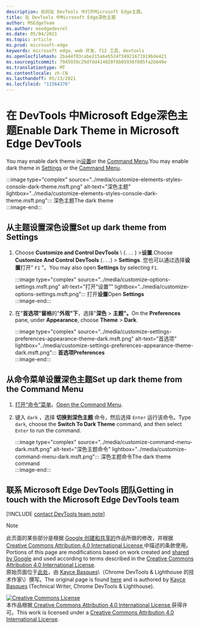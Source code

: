 ```yaml
---
description: 如何在 DevTools 中打开Microsoft Edge主题。
title: 在 DevTools 中Microsoft Edge深色主题
author: MSEdgeTeam
ms.author: msedgedevrel
ms.date: 05/04/2021
ms.topic: article
ms.prod: microsoft-edge
keywords: microsoft edge、web 开发、f12 工具、devtools
ms.openlocfilehash: 2ba44f03cabe215a6eb524f34921671919bde421
ms.sourcegitcommit: 7945939c29dfdd414020f8b05936f605fa2b640e
ms.translationtype: MT
ms.contentlocale: zh-CN
ms.lasthandoff: 05/13/2021
ms.locfileid: "11564376"
---
```

<!-- Copyright Kayce Basques 

   Licensed under the Apache License, Version 2.0 (the "License");
   you may not use this file except in compliance with the License.
   You may obtain a copy of the License at

       https://www.apache.org/licenses/LICENSE-2.0

   Unless required by applicable law or agreed to in writing, software
   distributed under the License is distributed on an "AS IS" BASIS,
   WITHOUT WARRANTIES OR CONDITIONS OF ANY KIND, either express or implied.
   See the License for the specific language governing permissions and
   limitations under the License.  -->
# <a name="enable-dark-theme-in-microsoft-edge-devtools"></a><span data-ttu-id="664f7-104">在 DevTools 中Microsoft Edge深色主题</span><span class="sxs-lookup"><span data-stu-id="664f7-104">Enable Dark Theme in Microsoft Edge DevTools</span></span>  

<span data-ttu-id="664f7-105">You may enable dark theme in[设置](#set-up-dark-theme-from-settings)or the [Command Menu](#set-up-dark-theme-from-the-command-menu).</span><span class="sxs-lookup"><span data-stu-id="664f7-105">You may enable dark theme in [Settings](#set-up-dark-theme-from-settings) or the [Command Menu](#set-up-dark-theme-from-the-command-menu).</span></span>  

:::image type="complex" source="../media/customize-elements-styles-console-dark-theme.msft.png" alt-text="深色主题" lightbox="../media/customize-elements-styles-console-dark-theme.msft.png":::
   <span data-ttu-id="664f7-107">深色主题</span><span class="sxs-lookup"><span data-stu-id="664f7-107">The dark theme</span></span>  
:::image-end:::  

## <a name="set-up-dark-theme-from-settings"></a><span data-ttu-id="664f7-108">从主题设置深色设置</span><span class="sxs-lookup"><span data-stu-id="664f7-108">Set up dark theme from Settings</span></span>  

1.  <span data-ttu-id="664f7-109">Choose **Customize and Control DevTools** \ (`...` \) >**设置**.</span><span class="sxs-lookup"><span data-stu-id="664f7-109">Choose **Customize And Control DevTools** \(`...`\) > **Settings**.</span></span>  <span data-ttu-id="664f7-110">您也可以通过选择**设置**打开" `F1` "。</span><span class="sxs-lookup"><span data-stu-id="664f7-110">You may also open **Settings** by selecting `F1`.</span></span>  
    
    :::image type="complex" source="../media/customize-options-settings.msft.png" alt-text="打开“设置”" lightbox="../media/customize-options-settings.msft.png":::
       <span data-ttu-id="664f7-112">打开**设置**</span><span class="sxs-lookup"><span data-stu-id="664f7-112">Open **Settings**</span></span>  
    :::image-end:::  

1.  <span data-ttu-id="664f7-113">在"**首选项"窗格**的"**外观"下**，选择"**深色**  >  **主题"。**</span><span class="sxs-lookup"><span data-stu-id="664f7-113">On the **Preferences** pane,  under **Appearance**, choose **Theme** > **Dark**.</span></span>  
    
    :::image type="complex" source="../media/customize-settings-preferences-appearance-theme-dark.msft.png" alt-text="首选项" lightbox="../media/customize-settings-preferences-appearance-theme-dark.msft.png":::
       **<span data-ttu-id="664f7-115">首选项</span><span class="sxs-lookup"><span data-stu-id="664f7-115">Preferences</span></span>**  
    :::image-end:::  

## <a name="set-up-dark-theme-from-the-command-menu"></a><span data-ttu-id="664f7-116">从命令菜单设置深色主题</span><span class="sxs-lookup"><span data-stu-id="664f7-116">Set up dark theme from the Command Menu</span></span>  

1.  <span data-ttu-id="664f7-117">[打开“命令”菜单][DevtoolsCommandMenu]。</span><span class="sxs-lookup"><span data-stu-id="664f7-117">[Open the Command Menu][DevtoolsCommandMenu].</span></span>  
1.  <span data-ttu-id="664f7-118">键入 `dark` ，选择 **切换到深色主题** 命令，然后选择 `Enter` 运行该命令。</span><span class="sxs-lookup"><span data-stu-id="664f7-118">Type `dark`, choose the **Switch To Dark Theme** command, and then select `Enter` to run the command.</span></span>  
    
    :::image type="complex" source="../media/customize-command-menu-dark.msft.png" alt-text="深色主题命令" lightbox="../media/customize-command-menu-dark.msft.png":::
       <span data-ttu-id="664f7-120">深色主题命令</span><span class="sxs-lookup"><span data-stu-id="664f7-120">The dark theme command</span></span>  
    :::image-end:::  
    
## <a name="getting-in-touch-with-the-microsoft-edge-devtools-team"></a><span data-ttu-id="664f7-121">联系 Microsoft Edge DevTools 团队</span><span class="sxs-lookup"><span data-stu-id="664f7-121">Getting in touch with the Microsoft Edge DevTools team</span></span>  

[!INCLUDE [contact DevTools team note](../includes/contact-devtools-team-note.md)]  

<!-- links -->  

[DevtoolsCommandMenu]: ../command-menu/index.md "命令菜单|Microsoft Docs"  

> [!NOTE]
> <span data-ttu-id="664f7-123">此页面的某些部分是根据 [Google 创建和共享的][GoogleSitePolicies]作品所做的修改，并根据[ Creative Commons Attribution 4.0 International License ][CCA4IL]中描述的条款使用。</span><span class="sxs-lookup"><span data-stu-id="664f7-123">Portions of this page are modifications based on work created and [shared by Google][GoogleSitePolicies] and used according to terms described in the [Creative Commons Attribution 4.0 International License][CCA4IL].</span></span>  
> <span data-ttu-id="664f7-124">原始页面位于[此处](https://developers.google.com/web/tools/chrome-devtools/customize/dark-theme)，由 [Kayce Basques][KayceBasques]\（Chrome DevTools \& Lighthouse 的技术作家\）撰写。</span><span class="sxs-lookup"><span data-stu-id="664f7-124">The original page is found [here](https://developers.google.com/web/tools/chrome-devtools/customize/dark-theme) and is authored by [Kayce Basques][KayceBasques] \(Technical Writer, Chrome DevTools \& Lighthouse\).</span></span>  

[![Creative Commons License][CCby4Image]][CCA4IL]  
<span data-ttu-id="664f7-126">本作品根据[ Creative Commons Attribution 4.0 International License ][CCA4IL]获得许可。</span><span class="sxs-lookup"><span data-stu-id="664f7-126">This work is licensed under a [Creative Commons Attribution 4.0 International License][CCA4IL].</span></span>  

[CCA4IL]: https://creativecommons.org/licenses/by/4.0  
[CCby4Image]: https://i.creativecommons.org/l/by/4.0/88x31.png  
[GoogleSitePolicies]: https://developers.google.com/terms/site-policies  
[KayceBasques]: https://developers.google.com/web/resources/contributors#kayce-basques  
